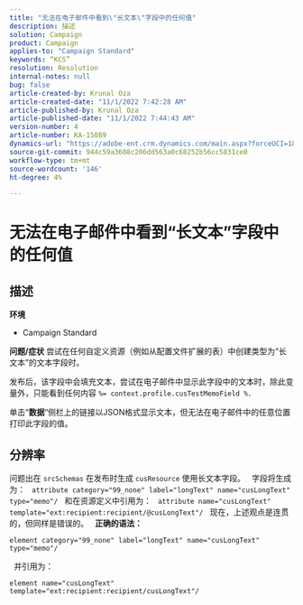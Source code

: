 ```yaml
---
title: "无法在电子邮件中看到\"长文本\"字段中的任何值"
description: 描述
solution: Campaign
product: Campaign
applies-to: "Campaign Standard"
keywords: “KCS”
resolution: Resolution
internal-notes: null
bug: false
article-created-by: Krunal Oza
article-created-date: "11/1/2022 7:42:28 AM"
article-published-by: Krunal Oza
article-published-date: "11/1/2022 7:44:43 AM"
version-number: 4
article-number: KA-15089
dynamics-url: "https://adobe-ent.crm.dynamics.com/main.aspx?forceUCI=1&pagetype=entityrecord&etn=knowledgearticle&id=3e325aba-b859-ed11-9561-6045bd0067ea"
source-git-commit: 944c59a3608c206dd563a0c68252b56cc5831ce0
workflow-type: tm+mt
source-wordcount: '146'
ht-degree: 4%

---
```


# 无法在电子邮件中看到“长文本”字段中的任何值

## 描述

<b>环境</b>
- Campaign Standard



<b>问题/症状</b>
尝试在任何自定义资源（例如从配置文件扩展的表）中创建类型为“长文本”的文本字段时。

发布后，该字段中会填充文本，尝试在电子邮件中显示此字段中的文本时，除此变量外，只能看到任何内容 `%= context.profile.cusTestMemoField %.`

单击“<b>数据</b>“侧栏上的链接以JSON格式显示文本，但无法在电子邮件中的任意位置打印此字段的值。


## 分辨率


问题出在 `srcSchemas` 在发布时生成 `cusResource` 使用长文本字段。
 
字段将生成为：
 
`attribute category="99_none" label="longText" name="cusLongText" type="memo"/`
 
和在资源定义中引用为：
 
`attribute name="cusLongText" template="ext:recipient:recipient/@cusLongText"/`
 
现在，上述观点是连贯的，但同样是错误的。
 
<b>正确的语法：</b>


```
element category="99_none" label="longText" name="cusLongText" type="memo"/
```


 
并引用为：


```
element name="cusLongText" template="ext:recipient:recipient/cusLongText"/
```

